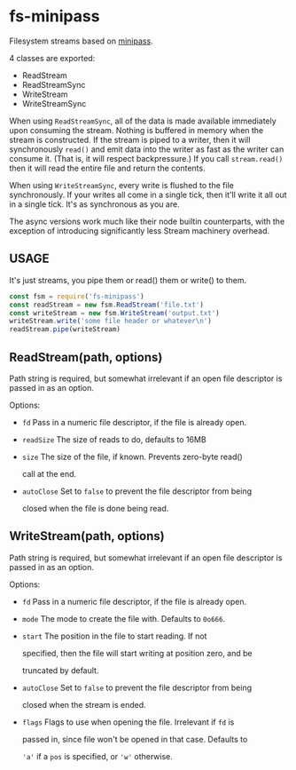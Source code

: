# fs-minipass

Filesystem streams based on [minipass](http://npm.im/minipass).

4 classes are exported:

* ReadStream
* ReadStreamSync
* WriteStream
* WriteStreamSync

When using `ReadStreamSync`, all of the data is made available immediately upon consuming the stream. Nothing is buffered in memory when the stream is constructed. If the stream is piped to a writer, then it will synchronously `read()` and emit data into the writer as fast as the writer can consume it. \(That is, it will respect backpressure.\) If you call `stream.read()` then it will read the entire file and return the contents.

When using `WriteStreamSync`, every write is flushed to the file synchronously. If your writes all come in a single tick, then it'll write it all out in a single tick. It's as synchronous as you are.

The async versions work much like their node builtin counterparts, with the exception of introducing significantly less Stream machinery overhead.

## USAGE

It's just streams, you pipe them or read\(\) them or write\(\) to them.

```javascript
const fsm = require('fs-minipass')
const readStream = new fsm.ReadStream('file.txt')
const writeStream = new fsm.WriteStream('output.txt')
writeStream.write('some file header or whatever\n')
readStream.pipe(writeStream)
```

## ReadStream\(path, options\)

Path string is required, but somewhat irrelevant if an open file descriptor is passed in as an option.

Options:

* `fd` Pass in a numeric file descriptor, if the file is already open.
* `readSize` The size of reads to do, defaults to 16MB
* `size` The size of the file, if known.  Prevents zero-byte read\(\)

  call at the end.

* `autoClose` Set to `false` to prevent the file descriptor from being

  closed when the file is done being read.

## WriteStream\(path, options\)

Path string is required, but somewhat irrelevant if an open file descriptor is passed in as an option.

Options:

* `fd` Pass in a numeric file descriptor, if the file is already open.
* `mode` The mode to create the file with. Defaults to `0o666`.
* `start` The position in the file to start reading.  If not

  specified, then the file will start writing at position zero, and be

  truncated by default.

* `autoClose` Set to `false` to prevent the file descriptor from being

  closed when the stream is ended.

* `flags` Flags to use when opening the file.  Irrelevant if `fd` is

  passed in, since file won't be opened in that case.  Defaults to

  `'a'` if a `pos` is specified, or `'w'` otherwise.

